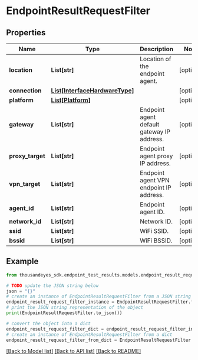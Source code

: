 # EndpointResultRequestFilter


## Properties

Name | Type | Description | Notes
------------ | ------------- | ------------- | -------------
**location** | **List[str]** | Location of the endpoint agent. | [optional] 
**connection** | [**List[InterfaceHardwareType]**](InterfaceHardwareType.md) |  | [optional] 
**platform** | [**List[Platform]**](Platform.md) |  | [optional] 
**gateway** | **List[str]** | Endpoint agent default gateway IP address. | [optional] 
**proxy_target** | **List[str]** | Endpoint agent proxy IP address. | [optional] 
**vpn_target** | **List[str]** | Endpoint agent VPN endpoint IP address. | [optional] 
**agent_id** | **List[str]** | Endpoint agent ID. | [optional] 
**network_id** | **List[str]** | Network ID. | [optional] 
**ssid** | **List[str]** | WiFi SSID. | [optional] 
**bssid** | **List[str]** | WiFi BSSID. | [optional] 

## Example

```python
from thousandeyes_sdk.endpoint_test_results.models.endpoint_result_request_filter import EndpointResultRequestFilter

# TODO update the JSON string below
json = "{}"
# create an instance of EndpointResultRequestFilter from a JSON string
endpoint_result_request_filter_instance = EndpointResultRequestFilter.from_json(json)
# print the JSON string representation of the object
print(EndpointResultRequestFilter.to_json())

# convert the object into a dict
endpoint_result_request_filter_dict = endpoint_result_request_filter_instance.to_dict()
# create an instance of EndpointResultRequestFilter from a dict
endpoint_result_request_filter_from_dict = EndpointResultRequestFilter.from_dict(endpoint_result_request_filter_dict)
```
[[Back to Model list]](../README.md#documentation-for-models) [[Back to API list]](../README.md#documentation-for-api-endpoints) [[Back to README]](../README.md)


